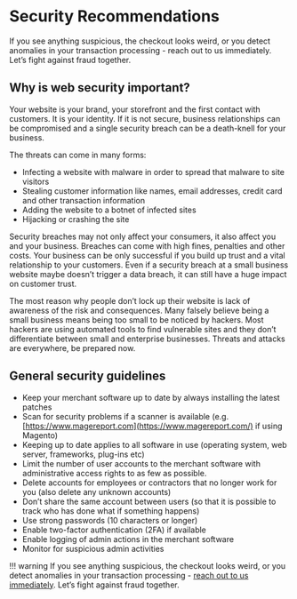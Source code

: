 # Security Recommendations

If you see anything suspicious, the checkout looks weird, or you detect anomalies in your transaction processing - reach out to us immediately. Let’s fight against fraud together.

## Why is web security important?

Your website is your brand, your storefront and the first contact with customers. It is your identity. If it is not secure, business relationships can be compromised and a single security breach can be a death-knell for your business.

The threats can come in many forms:

-   Infecting a website with malware in order to spread that malware to site visitors
-   Stealing customer information like names, email addresses, credit card and other transaction information
-   Adding the website to a botnet of infected sites
-   Hijacking or crashing the site

Security breaches may not only affect your consumers, it also affect you and your business. Breaches can come with high fines, penalties and other costs. Your business can be only successful if you build up trust and a vital relationship to your customers. Even if a security breach at a small business website maybe doesn’t trigger a data breach, it can still have a huge impact on customer trust.

The most reason why people don’t lock up their website is lack of awareness of the risk and consequences. Many falsely believe being a small business means being too small to be noticed by hackers. Most hackers are using automated tools to find vulnerable sites and they don’t differentiate between small and enterprise businesses. Threats and attacks are everywhere, be prepared now.

## General security guidelines

-   Keep your merchant software up to date by always installing the latest patches
-   Scan for security problems if a scanner is available (e.g.  [https://www.magereport.com](https://www.magereport.com/)  if using Magento)
-   Keeping up to date applies to all software in use (operating system, web server, frameworks, plug-ins etc)
-   Limit the number of user accounts to the merchant software with administrative access rights to as few as possible.
-   Delete accounts for employees or contractors that no longer work for you (also delete any unknown accounts)
-   Don’t share the same account between users (so that it is possible to track who has done what if something happens)
-   Use strong passwords (10 characters or longer)
-   Enable two-factor authentication (2FA) if available
-   Enable logging of admin actions in the merchant software
-   Monitor for suspicious admin activities

!!! warning
    If you see anything suspicious, the checkout looks weird, or you detect anomalies in your transaction processing - [reach out to us immediately](mailto:{{custom.support_email}}). Let’s fight against fraud together.